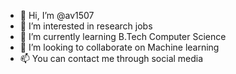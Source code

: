 - 👋 Hi, I’m @av1507
- 👀 I’m interested in research jobs
- 🌱 I’m currently learning B.Tech Computer Science 
- 💞️ I’m looking to collaborate on Machine learning
- 📫 You can contact me through social media 

<!---
av1507/av1507 is a ✨ special ✨ repository because its `README.md` (this file) appears on your GitHub profile.
You can click the Preview link to take a look at your changes.
--->
